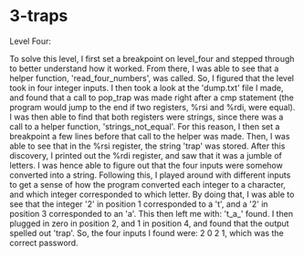 # 3-traps

Level Four:

To solve this level, I first set a breakpoint on level_four and stepped through to better understand how it worked. From there, I was able to see that a helper function, 'read_four_numbers', was called. So, I figured that the level took in four integer inputs. I then took a look at the 'dump.txt' file I made, and found that a call to pop_trap was made right after a cmp statement (the program would jump to the end if two registers, %rsi and %rdi, were equal). I was then able to find that both registers were strings, since there was a call to a helper function, 'strings_not_equal'. For this reason, I then set a breakpoint a few lines before that call to the helper was made. Then, I was able to see that in the %rsi register, the string 'trap' was stored. After this discovery, I printed out the %rdi register, and saw that it was a jumble of letters. I was hence able to figure out that the four inputs were somehow converted into a string. Following this, I played around with different inputs to get a sense of how the program converted each integer to a character, and which integer corresponded to which letter. By doing that, I was able to see that the integer '2' in position 1 corresponded to a 't', and a '2' in position 3 corresponded to an 'a'. This then left me with: 't_a_' found. I then plugged in zero in position 2, and 1 in position 4, and found that the output spelled out 'trap'. So, the four inputs I found were: 2 0 2 1, which was the correct password.
